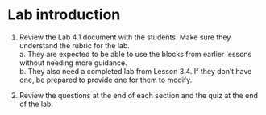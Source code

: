 # Lab introduction

1. Review the Lab 4.1 document with the students. Make sure they understand the rubric for the lab.\
a. They are expected to be able to use the blocks from earlier lessons without needing more guidance.\
b. They also need a completed lab from Lesson 3.4. If they don’t have one, be prepared to provide one for them to modify.

1. Review the questions at the end of each section and the quiz at the end of the lab. 
